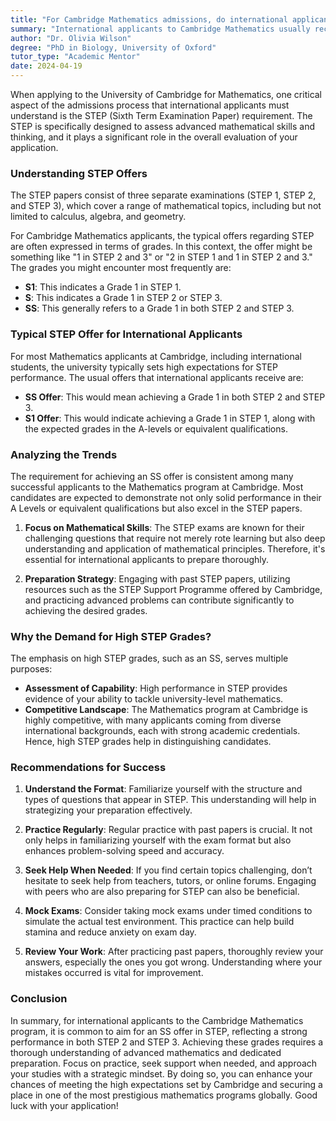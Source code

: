 ```yaml
---
title: "For Cambridge Mathematics admissions, do international applicants usually get an SS or S1 offer for the STEP?"
summary: "International applicants to Cambridge Mathematics usually receive an SS or S1 STEP offer, essential for demonstrating advanced math skills."
author: "Dr. Olivia Wilson"
degree: "PhD in Biology, University of Oxford"
tutor_type: "Academic Mentor"
date: 2024-04-19
---
```


When applying to the University of Cambridge for Mathematics, one critical aspect of the admissions process that international applicants must understand is the STEP (Sixth Term Examination Paper) requirement. The STEP is specifically designed to assess advanced mathematical skills and thinking, and it plays a significant role in the overall evaluation of your application. 

### Understanding STEP Offers

The STEP papers consist of three separate examinations (STEP 1, STEP 2, and STEP 3), which cover a range of mathematical topics, including but not limited to calculus, algebra, and geometry. 

For Cambridge Mathematics applicants, the typical offers regarding STEP are often expressed in terms of grades. In this context, the offer might be something like "1 in STEP 2 and 3" or "2 in STEP 1 and 1 in STEP 2 and 3." The grades you might encounter most frequently are:

- **S1**: This indicates a Grade 1 in STEP 1.
- **S**: This indicates a Grade 1 in STEP 2 or STEP 3.
- **SS**: This generally refers to a Grade 1 in both STEP 2 and STEP 3.

### Typical STEP Offer for International Applicants

For most Mathematics applicants at Cambridge, including international students, the university typically sets high expectations for STEP performance. The usual offers that international applicants receive are:

- **SS Offer**: This would mean achieving a Grade 1 in both STEP 2 and STEP 3.
- **S1 Offer**: This would indicate achieving a Grade 1 in STEP 1, along with the expected grades in the A-levels or equivalent qualifications.

### Analyzing the Trends

The requirement for achieving an SS offer is consistent among many successful applicants to the Mathematics program at Cambridge. Most candidates are expected to demonstrate not only solid performance in their A Levels or equivalent qualifications but also excel in the STEP papers. 

1. **Focus on Mathematical Skills**: The STEP exams are known for their challenging questions that require not merely rote learning but also deep understanding and application of mathematical principles. Therefore, it's essential for international applicants to prepare thoroughly.

2. **Preparation Strategy**: Engaging with past STEP papers, utilizing resources such as the STEP Support Programme offered by Cambridge, and practicing advanced problems can contribute significantly to achieving the desired grades.

### Why the Demand for High STEP Grades?

The emphasis on high STEP grades, such as an SS, serves multiple purposes:

- **Assessment of Capability**: High performance in STEP provides evidence of your ability to tackle university-level mathematics.
- **Competitive Landscape**: The Mathematics program at Cambridge is highly competitive, with many applicants coming from diverse international backgrounds, each with strong academic credentials. Hence, high STEP grades help in distinguishing candidates.

### Recommendations for Success

1. **Understand the Format**: Familiarize yourself with the structure and types of questions that appear in STEP. This understanding will help in strategizing your preparation effectively.

2. **Practice Regularly**: Regular practice with past papers is crucial. It not only helps in familiarizing yourself with the exam format but also enhances problem-solving speed and accuracy.

3. **Seek Help When Needed**: If you find certain topics challenging, don’t hesitate to seek help from teachers, tutors, or online forums. Engaging with peers who are also preparing for STEP can also be beneficial.

4. **Mock Exams**: Consider taking mock exams under timed conditions to simulate the actual test environment. This practice can help build stamina and reduce anxiety on exam day.

5. **Review Your Work**: After practicing past papers, thoroughly review your answers, especially the ones you got wrong. Understanding where your mistakes occurred is vital for improvement.

### Conclusion

In summary, for international applicants to the Cambridge Mathematics program, it is common to aim for an SS offer in STEP, reflecting a strong performance in both STEP 2 and STEP 3. Achieving these grades requires a thorough understanding of advanced mathematics and dedicated preparation. Focus on practice, seek support when needed, and approach your studies with a strategic mindset. By doing so, you can enhance your chances of meeting the high expectations set by Cambridge and securing a place in one of the most prestigious mathematics programs globally. Good luck with your application!
    
